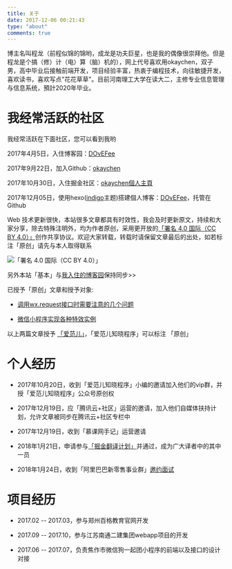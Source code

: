 ```yaml
---
title: 关于
date: 2017-12-06 00:21:43
type: "about"
comments: true
---
```


<i class="icon icon-book"></i> 博主名叫程龙（前程似锦的锦哟，成龙是功夫巨星，也是我的偶像很崇拜他。但是程龙是个搞（修）计（电）算（脑）机的），网上代号喜欢用okaychen，双子男，高中毕业后接触前端开发，项目经验丰富，热衷于编程技术，向往敏捷开发，喜欢读书，喜欢写点"花花草草"。目前河南理工大学在读大二，主修专业信息管理与信息系统，預計2020年毕业。

# 我经常活跃的社区

我经常活跃在下面社区，您可以看到我哟

2017年4月5日，入住博客园：[DOvEFee](https://www.cnblogs.com/okaychen)

2017年9月22日，加入Github：[okaychen](https://github.com/okaychen)

2017年10月30日，入住掘金社区：[okaychen個人主頁](https://juejin.im/user/59e3efdf6fb9a0451a756b78)

2017年12月05日，使用hexo([indigo](https://github.com/yscoder/hexo-theme-indigo)主题)搭建個人博客：[DOvEFee](http://www.chenqaq.com)，托管在Github

Web 技术更新很快，本站很多文章都具有时效性，我会及时更新原文，持续和大家分享，除去特殊注明外，均为作者原创，采用更开放的[「署名 4.0 国际（CC BY 4.0）」](https://creativecommons.org/licenses/by/4.0/deed.zh)创作共享协议。欢迎大家转载，转载时请保留文章最后的出处，如若标注「原创」请先与本人取得联系

![「署名 4.0 国际（CC BY 4.0）」](http://www.chenqaq.com/assets/images/cc-by.png)

<i class="icon icon-creative-commons"></i> 另外本站「基本」与[我入住的博客园](https://www.cnblogs.com/okaychen)保持同步>>

已授予「原创」文章和授予对象:

- [调用wx.request接口时需要注意的几个问题](https://www.cnblogs.com/okaychen/p/7655601.html)

- [微信小程序实现各种特效实例](https://www.cnblogs.com/okaychen/p/7616581.html)

<i class="icon icon-bookmark-o"></i> 以上两篇文章授予 [「爱范儿」](https://www.ifanr.com)，「爱范儿知晓程序」可以标注 「原创」


# 个人经历

- 2017年10月20日，收到「爱范儿知晓程序」小编的邀请加入他们的vip群，并授「爱范儿知晓程序」公众号原创权

- 2017年12月19日，应「腾讯云+社区」运营的邀请，加入他们自媒体扶持计划，允许文章被同步在腾讯云+社区专栏中

- 2017年12月19日，收到「慕课网手记」运营邀请

- 2018年1月21日，申请参与[「掘金翻译计划」](https://github.com/xitu/gold-miner)并通过，成为广大译者中的其中一员

- 2018年1月24日，收到「阿里巴巴新零售事业群」[邀约面试](http://www.chenqaq.com/2018/01/25/life-aboutLife-job/)

# 项目经历

- 2017.02 -- 2017.03，参与郑州百格教育官网开发

- 2017.09 -- 2017.10，参与江苏南通二建集团webapp项目的开发

- 2017.06 -- 2017.07，负责焦作市微信狗一起团小程序的前端以及接口的设计对接

<!--<i class="icon icon-eye"></i> 在我的第一版简历中了解更多吧~

>[我的第一版简历（准备投递2018年暑假-前端开发实习岗位）](../../../../assets/resume/resume.html)

 # 联系我

![微信](../../../../assets/images/wechat.png) -->

<!-- `我的大学`期望完成的目标
  - 最后的"毕业证"
  - 希望有机会成为一名技术编辑签约作者
  - 我的秋招的目标是阿里前端

#### 拿到"河南理工大学的毕业证"？
这一纸证书代表了我在`河南理工大学`的四年，我完成了所有的课程任务，包含的是我这奋斗的四年的回忆。未来的路我们无法预料，有一天，它成为了我的救命稻草，也说不定呢。有时候会因为学历问题而自卑，如果有可能的话，希望将来的我还有机会跟着赵老师深造。但是我既然选择了工作，十年后的今天我仍不会后悔。

我的大学选择的路，我不后悔。

#### 成为一名"签约"技术编辑作者？ -->


  